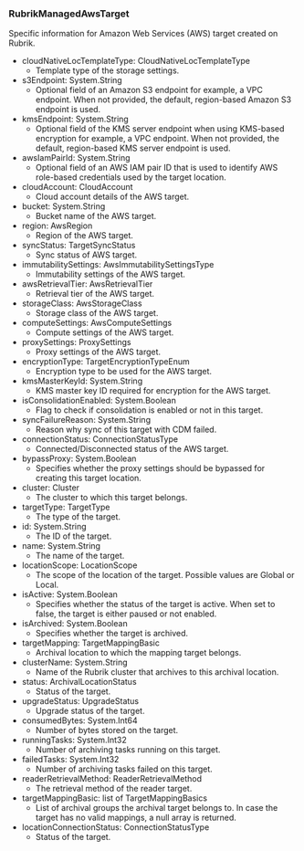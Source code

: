 ### RubrikManagedAwsTarget
Specific information for Amazon Web Services (AWS) target created on Rubrik.

- cloudNativeLocTemplateType: CloudNativeLocTemplateType
  - Template type of the storage settings.
- s3Endpoint: System.String
  - Optional field of an Amazon S3 endpoint for example, a VPC endpoint. When not provided, the default, region-based Amazon S3 endpoint is used.
- kmsEndpoint: System.String
  - Optional field of the KMS server endpoint when using KMS-based encryption for example, a VPC endpoint. When not provided, the default, region-based KMS server endpoint is used.
- awsIamPairId: System.String
  - Optional field of an AWS IAM pair ID that is used to identify AWS role-based credentials used by the target location.
- cloudAccount: CloudAccount
  - Cloud account details of the AWS target.
- bucket: System.String
  - Bucket name of the AWS target.
- region: AwsRegion
  - Region of the AWS target.
- syncStatus: TargetSyncStatus
  - Sync status of AWS target.
- immutabilitySettings: AwsImmutabilitySettingsType
  - Immutability settings of the AWS target.
- awsRetrievalTier: AwsRetrievalTier
  - Retrieval tier of the AWS target.
- storageClass: AwsStorageClass
  - Storage class of the AWS target.
- computeSettings: AwsComputeSettings
  - Compute settings of the AWS target.
- proxySettings: ProxySettings
  - Proxy settings of the AWS target.
- encryptionType: TargetEncryptionTypeEnum
  - Encryption type to be used for the AWS target.
- kmsMasterKeyId: System.String
  - KMS master key ID required for encryption for the AWS target.
- isConsolidationEnabled: System.Boolean
  - Flag to check if consolidation is enabled or not in this target.
- syncFailureReason: System.String
  - Reason why sync of this target with CDM failed.
- connectionStatus: ConnectionStatusType
  - Connected/Disconnected status of the AWS target.
- bypassProxy: System.Boolean
  - Specifies whether the proxy settings should be bypassed for creating this target location.
- cluster: Cluster
  - The cluster to which this target belongs.
- targetType: TargetType
  - The type of the target.
- id: System.String
  - The ID of the target.
- name: System.String
  - The name of the target.
- locationScope: LocationScope
  - The scope of the location of the target. Possible values are Global or Local.
- isActive: System.Boolean
  - Specifies whether the status of the target is active. When set to false, the target is either paused or not enabled.
- isArchived: System.Boolean
  - Specifies whether the target is archived.
- targetMapping: TargetMappingBasic
  - Archival location to which the mapping target belongs.
- clusterName: System.String
  - Name of the Rubrik cluster that archives to this archival location.
- status: ArchivalLocationStatus
  - Status of the target.
- upgradeStatus: UpgradeStatus
  - Upgrade status of the target.
- consumedBytes: System.Int64
  - Number of bytes stored on the target.
- runningTasks: System.Int32
  - Number of archiving tasks running on this target.
- failedTasks: System.Int32
  - Number of archiving tasks failed on this target.
- readerRetrievalMethod: ReaderRetrievalMethod
  - The retrieval method of the reader target.
- targetMappingBasic: list of TargetMappingBasics
  - List of archival groups the archival target belongs to. In case the target has no valid mappings, a null array is returned.
- locationConnectionStatus: ConnectionStatusType
  - Status of the target.
